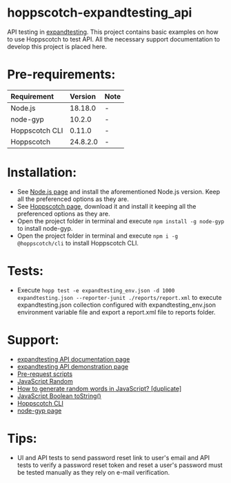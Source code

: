 # hoppscotch-expandtesting_api

API testing in [expandtesting](https://practice.expandtesting.com/notes/api/api-docs/). This project contains basic examples on how to use Hoppscotch to test API. All the necessary support documentation to develop this project is placed here.

# Pre-requirements:

| Requirement                     | Version        | Note                                                            |
| :------------------------------ |:---------------| :-------------------------------------------------------------- |
| Node.js                         | 18.18.0        | -                                                               |
| node-gyp                        | 10.2.0         | -                                                               |
| Hoppscotch CLI                  | 0.11.0         | -                                                               |
| Hoppscotch                      | 24.8.2.0       | -                                                               |
             
# Installation:

- See [Node.js page](https://nodejs.org/en) and install the aforementioned Node.js version. Keep all the preferenced options as they are.
- See [Hoppscotch page](https://hoppscotch.com/download), download it and install it keeping all the preferenced options as they are.
- Open the project folder in terminal and execute ```npm install -g node-gyp``` to install node-gyp.
- Open the project folder in terminal and execute ```npm i -g @hoppscotch/cli``` to install Hoppscotch CLI.

# Tests:

- Execute ```hopp test -e expandtesting_env.json -d 1000 expandtesting.json --reporter-junit ./reports/report.xml``` to execute expandtesting.json collection configured with expandtesting_env.json environment variable file and export a report.xml file to reports folder. 

# Support:

- [expandtesting API documentation page](https://practice.expandtesting.com/notes/api/api-docs/)
- [expandtesting API demonstration page](https://www.youtube.com/watch?v=bQYvS6EEBZc)
- [Pre-request scripts](https://docs.hoppscotch.io/documentation/getting-started/rest/pre-request-scripts#generating-random-values-to-test-api)
- [JavaScript Random](https://www.w3schools.com/js/js_random.asp)
- [How to generate random words in JavaScript? [duplicate]](https://stackoverflow.com/a/13237436/10519428)
- [JavaScript Boolean toString()](https://www.w3schools.com/jsref/jsref_tostring_boolean.asp)
- [Hoppscotch CLI](https://docs.hoppscotch.io/documentation/clients/cli/overview#windows-and-macos)
- [node-gyp page](https://github.com/nodejs/node-gyp)

# Tips:

- UI and API tests to send password reset link to user's email and API tests to verify a password reset token and reset a user's password must be tested manually as they rely on e-mail verification.

